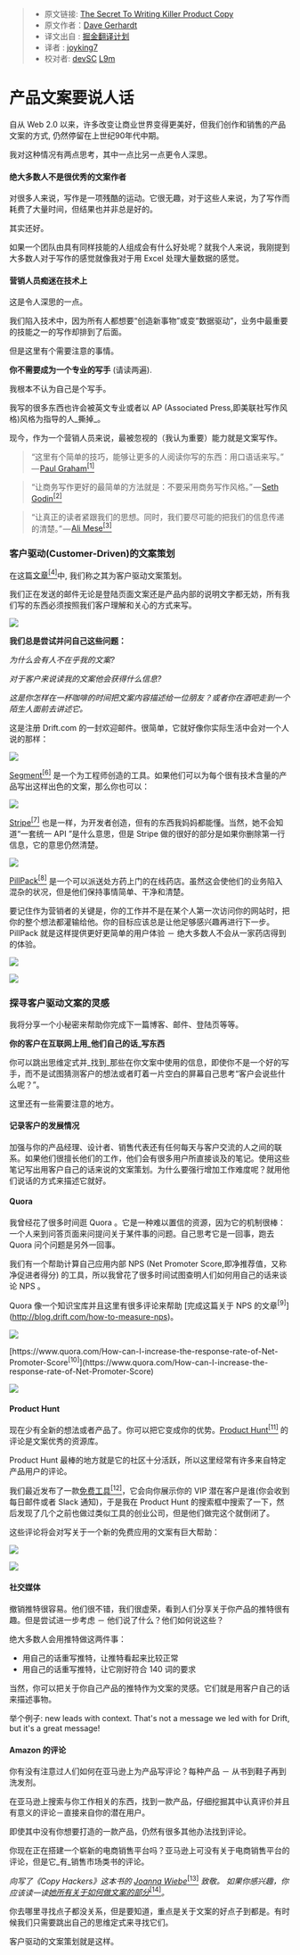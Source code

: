 > * 原文链接: [The Secret To Writing Killer Product Copy](https://mng.lincolnwdaniel.com/the-secret-to-writing-killer-product-copy-4f23b7d0c842#.cdbnonpna)
> * 原文作者：[Dave Gerhardt](https://medium.com/@davegerhardt)
> * 译文出自 : [掘金翻译计划](https://github.com/xitu/gold-miner)
> * 译者 : [joyking7](https://github.com/joyking7)
> * 校对者: [devSC](https://github.com/devSC) [L9m](https://github.com/L9m)


# 产品文案要说人话


自从 Web 2.0 以来，许多改变让商业世界变得更美好，但我们创作和销售的产品文案的方式, 仍然停留在上世纪90年代中期。

我对这种情况有两点思考，其中一点比另一点更令人深思。

#### 绝大多数人不是很优秀的文案作者

对很多人来说，写作是一项残酷的运动。它很无趣，对于这些人来说，为了写作而耗费了大量时间，但结果也并非总是好的。

其实还好。

如果一个团队由具有同样技能的人组成会有什么好处呢？就我个人来说，我刚提到大多数人对于写作的感觉就像我对于用 Excel 处理大量数据的感觉。

#### **营销人员痴迷在技术上**

这是令人深思的一点。

我们陷入技术中，因为所有人都想要“创造新事物”或变“数据驱动”，业务中最重要的技能之一的写作却排到了后面。

但是这里有个需要注意的事情。

**你不需要成为一个专业的写手** (请读两遍).

我根本不认为自己是个写手。

我写的很多东西也许会被英文专业或者以 AP (Associated Press,即美联社写作风格)风格为指导的人_撕掉_。

现今，作为一个营销人员来说，最被忽视的（我认为重要）能力就是文案写作。

> “这里有个简单的技巧，能够让更多的人阅读你写的东西：用口语话来写。” — [Paul Graham<sup class="readableLinkFootnote">[1]</sup>](https://medium.com/u/1753cee1bce5)

> “让商务写作更好的最简单的方法就是：不要采用商务写作风格。” — [Seth Godin<sup class="readableLinkFootnote">[2]</sup>](https://medium.com/u/f9ac9806e153)

> “让真正的读者紧跟我们的思想。同时，我们要尽可能的把我们的信息传递的清楚。” — [Ali Mese<sup class="readableLinkFootnote">[3]</sup>](https://medium.com/u/d43c46db5b92)

### 客户驱动(Customer-Driven)的文案策划

在这篇[文章<sup class="readableLinkFootnote">[4]</sup>](http://blog.drift.com/)中, 我们称之其为客户驱动文案策划。

我们正在发送的邮件无论是登陆页面文案还是产品内部的说明文字都无妨，所有我们写的东西必须按照我们客户理解和关心的方式来写。

![](https://cdn-images-1.medium.com/max/800/1*z8qq6Ibom4R_M7xg89lusg.png)

**我们总是尝试并问自己这些问题：**

_为什么会有人不在乎我的文案?_

_对于客户来说读我的文案他会获得什么信息?_

_这是你怎样在一杯咖啡的时间把文案内容描述给一位朋友？或者你在酒吧走到一个陌生人面前去讲述它。_

这是注册 Drift.com 的一封欢迎邮件。很简单，它就好像你实际生活中会对一个人说的那样：

![](https://cdn-images-1.medium.com/max/800/1*P2hpXwAJCDMQe-md9nEang.png)

[Segment<sup class="readableLinkFootnote">[6]</sup>](https://segment.com/) 是一个为工程师创造的工具。如果他们可以为每个很有技术含量的产品写出这样出色的文案，那么你也可以：

![](https://cdn-images-1.medium.com/max/800/1*PD8XfjXbB2SHTNFVUVA3Iw.png)

[Stripe<sup class="readableLinkFootnote">[7]</sup>](https://stripe.com/) 也是一样，为开发者创造，但有的东西我妈妈都能懂。当然，她不会知道“一套统一 API ”是什么意思，但是 Stripe 做的很好的部分是如果你删除第一行信息，它的意思仍然清楚。

![](https://cdn-images-1.medium.com/max/800/1*oOzb3Ldce8uu1hll-sBqmg.png)

[PillPack<sup class="readableLinkFootnote">[8]</sup>](https://www.pillpack.com/) 是一个可以派送处方药上门的在线药店。虽然这会使他们的业务陷入混杂的状况，但是他们保持事情简单、干净和清楚。

要记住作为营销者的关键是，你的工作并不是在某个人第一次访问你的网站时，把你的整个想法都灌输给他。你的目标应该总是让他足够感兴趣再进行下一步。PillPack 就是这样提供更好更简单的用户体验 － 绝大多数人不会从一家药店得到的体验。

![](https://cdn-images-1.medium.com/max/800/1*TvJkUD1Yh4el6OpIHZbuaA.png)

![](https://cdn-images-1.medium.com/max/800/1*oBhqDdpheneEEZGP53rsug.png)

### 探寻客户驱动文案的灵感

我将分享一个小秘密来帮助你完成下一篇博客、邮件、登陆页等等。

**你的客户在互联网上用_他们自己的话_写东西**

你可以跳出思维定式并_找到_那些在你文案中使用的信息，即使你不是一个好的写手，而不是试图猜测客户的想法或者盯着一片空白的屏幕自己思考“客户会说些什么呢？”。

这里还有一些需要注意的地方。

#### 记录客户的发展情况

加强与你的产品经理、设计者、销售代表还有任何每天与客户交流的人之间的联系。如果他们很擅长他们的工作，他们会有很多用户所直接谈及的笔记。使用这些笔记写出用客户自己的话来说的文案策划。为什么要强行增加工作难度呢？就用他们说话的方式来描述它就好。

#### Quora

我曾经花了很多时间逛 Quora 。它是一种难以置信的资源，因为它的机制很棒：一个人来到问答页面来问提问关于某件事的问题。自己思考它是一回事，跑去 Quora 问个问题是另外一回事。

我们有一个帮助计算自己应用内部 NPS (Net Promoter Score,即净推荐值，又称净促进者得分) 的工具，所以我曾花了很多时间试图查明人们如何用自己的话来谈论 NPS 。

Quora 像一个知识宝库并且这里有很多评论来帮助 [完成这篇关于 NPS 的文章<sup class="readableLinkFootnote">[9]</sup>] (http://blog.drift.com/how-to-measure-nps)。

![](https://cdn-images-1.medium.com/max/800/1*6IE0XgdoE_5kHqVsJstQHw.png)

<figcaption>[https://www.quora.com/How-can-I-increase-the-response-rate-of-Net-Promoter-Score<sup class="readableLinkFootnote">[10]</sup>](https://www.quora.com/How-can-I-increase-the-response-rate-of-Net-Promoter-Score)</figcaption>

![](https://cdn-images-1.medium.com/max/800/1*H53Xv24OI2rdMr5teK08kQ.png)

#### Product Hunt

现在少有全新的想法或者产品了。你可以把它变成你的优势。[Product Hunt<sup class="readableLinkFootnote">[11]</sup>](https://medium.com/u/b8b4445269d0) 的评论是文案优秀的资源库。

Product Hunt 最棒的地方就是它的社区十分活跃，所以这里经常有许多来自特定产品用户的评论。

我们最近发布了一款[免费工具<sup class="readableLinkFootnote">[12]</sup>](http://www.drift.com/daily)，它会向你展示你的 VIP 潜在客户是谁(你会收到每日邮件或者 Slack 通知)，于是我在 Product Hunt 的搜索框中搜索了一下，然后发现了几个之前也做过类似工具的创业公司，但是他们做完这个就倒闭了。

这些评论将会对写关于一个新的免费应用的文案有巨大帮助：

![](https://cdn-images-1.medium.com/max/800/1*vUiPtTBI5nIhIzS0DWLk2Q.png)

![](https://cdn-images-1.medium.com/max/800/1*53Uv1idisFryFun56nBuFg.png)

#### 社交媒体

撤销推特很容易。他们很不错，我们很虚荣，看到人们分享关于你产品的推特很有趣。但是尝试进一步考虑 － 他们说了什么？他们如何说这些？

绝大多数人会用推特做这两件事：

*   用自己的话重写推特，让推特看起来比较正常
*   用自己的话重写推特，让它刚好符合 140 词的要求

当然，你可以把关于你自己产品的推特作为文案的灵感。它们就是用客户自己的话来描述事物。

举个例子: new leads with context. That's not a message we led with for Drift, but it's a great message!

#### Amazon 的评论

你有没有注意过人们如何在亚马逊上为产品写评论？每种产品 － 从书到鞋子再到洗发剂。

在亚马逊上搜索与你工作相关的东西，找到一款产品，仔细挖掘其中认真评价并且有意义的评论－直接来自你的潜在用户。

即使其中没有你想要打造的一款产品，仍然有很多其他办法找到评论。

你现在正在搭建一个崭新的电商销售平台吗？亚马逊上可没有关于电商销售平台的评论，但是它_有_销售市场类书的评论。

_向写了《Copy Hackers》这本书的_ [_Joanna Wiebe_<sup class="readableLinkFootnote">[13]</sup>](https://medium.com/u/58a844d8d962) _致敬。_ _如果你感兴趣，你应该读一读_[_她所有关于如何做文案的部分_<sup class="readableLinkFootnote">[14]</sup>](https://copyhackers.com/2014/10/amazon-review-mining/)_。_

你去哪里寻找点子都没关系，但是要知道，重点是关于文案的好点子到都是。有时候我们只需要跳出自己的思维定式来寻找它们。

客户驱动的文案策划就是这样。